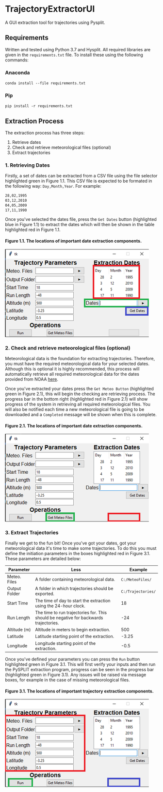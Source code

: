 # TrajectoryExtractorUI
A GUI extraction tool for trajectories using Pysplit.

## Requirements
 Written and tested using Python 3.7 and Hysplit. All required libraries are given in the `requirements.txt` file. To install these using the following commands:

### Anaconda
    conda install --file requirements.txt

### Pip
    pip install -r requirements.txt

## Extraction Process

The extraction process has three steps:
1. Retrieve dates
2. Check and retrieve meteorological files (optional)
3. Extract trajectories

### 1. Retrieving Dates

Firstly, a set of dates can be extracted from a CSV file using the file selector highlighted green in Figure 1.1. This CSV file is expected to be formated in the following way: `Day,Month,Year`. For example:

```
28,02,1995
03,12,2010
04,05,2009
17,11,1990
```

Once you've selected the dates file, press the `Get Dates` button (highlighted blue in Figure 1.1) to extract the dates which will then be shown in the table highlighted red in Figure 1.1.

#### Figure 1.1. The locations of important date extraction components.

![Highlighting the location of date extraction parts of the interface.](images/dates.png?raw=true "Figure 1.1")

### 2. Check and retrieve meteorological files (optional)

Meteorological data is the foundation for extracting trajectories. Therefore, you must have the required meteorological data for your selected dates. Although this is optional it is highly recommended, this process will automatically retrieve all required meteorological data for the dates provided from NOAA [here](ftp://arlftp.arlhq.noaa.gov/pub/archives/reanalysis).

Once you've extracted your dates press the `Get Meteo Button` (highlighted green in Figure 2.1), this will begin the checking are retrieving process. The progress bar in the bottom right (highlighted red in Figure 2.1) will show progress of the system in retrieving all required meteorological files. You will also be notified each time a new meteorological file is going to be downloaded and a `Completed` message will be shown when this is complete.

#### Figure 2.1. The locations of important date extraction components.

![Highlighting the location of meteorological retrieval parts of the interface.](images/meteo.png?raw=true "Figure 2.1")

### 3. Extract Trajectories

Finally we get to the fun bit! Once you've got your dates, got your meteorological data it's time to make some trajectories. To do this you must define the initiation parameters in the boxes highlighted red in Figure 3.1. These parameters are detailed below:

Parameter | Less | Example
--- | --- | ---
Meteo. Files | A folder containing meteorological data. | `C:/MeteoFiles/`
Output Folder | A folder in which trajectories should be exported. | `C:/Trajectories/`
Start Time | The time of day to start the extraction using the 24-hour clock. | 18
Run Length | The time to run trajectories for. This should be negative for backwards trajectories. | -24
Altitude (m) | Altitude in meters to begin extraction. | 500
Latitude | Latitude starting point of the extraction. | -3.25
Longitude | Longitude starting point of the extraction. | -0.5

Once you've defined your parameters you can press the `Run` button highlighted green in Figure 3.1. This will first verify your inputs and then run the PySPLIT extraction program, progress can be seen in the progress bar (highlighted green in Figure 3.1). Any issues will be raised via message boxes, for example in the case of missing meteorological files.

#### Figure 3.1. The locations of important trajectory extraction components.

![Highlighting the location of meteorological retrieval parts of the interface.](images/trajs.png?raw=true "Figure 3.1")